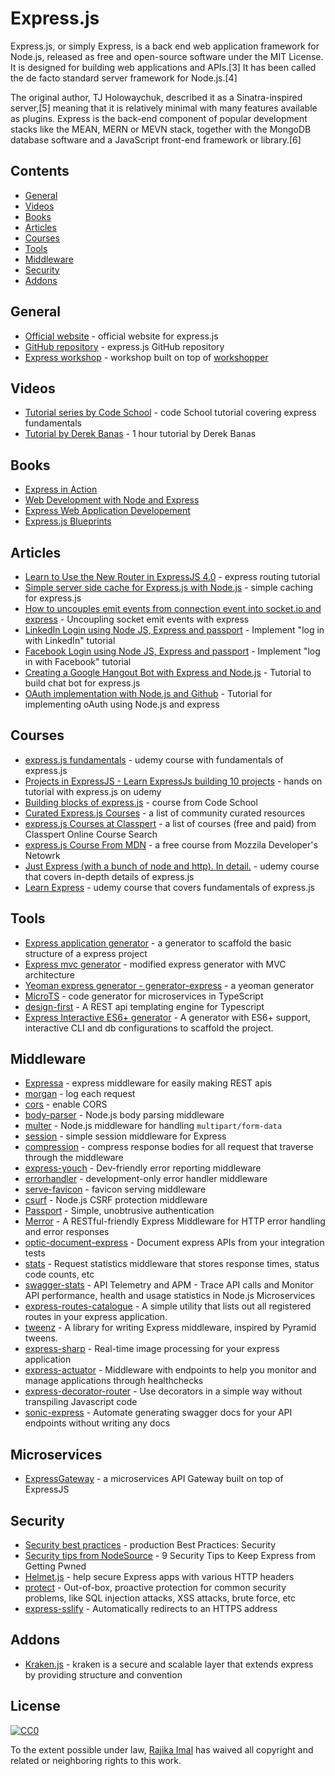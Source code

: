 # Express.js

 Express.js, or simply Express, is a back end web application framework for Node.js, released as free and open-source software under the MIT License. It is designed for building web applications and APIs.[3] It has been called the de facto standard server framework for Node.js.[4]

The original author, TJ Holowaychuk, described it as a Sinatra-inspired server,[5] meaning that it is relatively minimal with many features available as plugins. Express is the back-end component of popular development stacks like the MEAN, MERN or MEVN stack, together with the MongoDB database software and a JavaScript front-end framework or library.[6]

 

[](#contents)Contents
---------------------

*   [General](#general)
*   [Videos](#videos)
*   [Books](#books)
*   [Articles](#articles)
*   [Courses](#courses)
*   [Tools](#tools)
*   [Middleware](#middleware)
*   [Security](#security)
*   [Addons](#addons)

[](#general)General
-------------------

*   [Official website](http://expressjs.com) - official website for express.js
*   [GitHub repository](https://github.com/expressjs/express) - express.js GitHub repository
*   [Express workshop](https://github.com/azat-co/expressworks) - workshop built on top of [workshopper](https://github.com/workshopper/workshopper)

[](#videos)Videos
-----------------

*   [Tutorial series by Code School](https://www.youtube.com/watch?v=IjXAr5CJ2Ec) - code School tutorial covering express fundamentals
*   [Tutorial by Derek Banas](https://www.youtube.com/watch?v=xDCKcNBFsuI) - 1 hour tutorial by Derek Banas

[](#books)Books
---------------

*   [Express in Action](https://www.manning.com/books/express-in-action)
*   [Web Development with Node and Express](http://shop.oreilly.com/product/0636920032977.do)
*   [Express Web Application Developement](http://shop.oreilly.com/product/9781849696548.do)
*   [Express.js Blueprints](https://www.amazon.com/Express-js-Blueprints-Ben-Augarten-ebook/dp/B00XPMJF1U)

[](#articles)Articles
---------------------

*   [Learn to Use the New Router in ExpressJS 4.0](https://scotch.io/tutorials/learn-to-use-the-new-router-in-expressjs-4) - express routing tutorial
*   [Simple server side cache for Express.js with Node.js](https://medium.com/the-node-js-collection/simple-server-side-cache-for-express-js-with-node-js-45ff296ca0f0) - simple caching for express.js
*   [How to uncouples emit events from connection event into socket.io and express](https://dev.to/wakeupmh/how-to-decouples-emit-events-from-connection-event-into-socket-io-8dk) - Uncoupling socket emit events with express
*   [LinkedIn Login using Node JS, Express and passport](https://www.loginradius.com/engineering/blog/linkedin-login-using-node-passport/) - Implement "log in with LinkedIn" tutorial
*   [Facebook Login using Node JS, Express and passport](https://www.loginradius.com/engineering/blog/facebook-authentication-using-node-and-passport/) - Implement "log in with Facebook" tutorial
*   [Creating a Google Hangout Bot with Express and Node.js](https://www.loginradius.com/engineering/blog/creating-a-google-hangout-bot-with-express-and-node-js/) - Tutorial to build chat bot for express.js
*   [OAuth implementation with Node.js and Github](https://www.loginradius.com/engineering/blog/oAuth-implemenation-using-node/) - Tutorial for implementing oAuth using Node.js and express

[](#courses)Courses
-------------------

*   [express.js fundamentals](https://www.udemy.com/expressjs-fundamentals/) - udemy course with fundamentals of express.js
*   [Projects in ExpressJS - Learn ExpressJs building 10 projects](https://www.udemy.com/projects-in-expressjs-learn-expressjs-building-10-projects/) - hands on tutorial with express.js on udemy
*   [Building blocks of express.js](https://www.codeschool.com/courses/building-blocks-of-express-js) - course from Code School
*   [Curated Express.js Courses](https://hackr.io/tutorials/learn-express-js) - a list of community curated resources
*   [express.js Courses at Classpert](https://classpert.com/express-js) - a list of courses (free and paid) from Classpert Online Course Search
*   [express.js Course From MDN](https://developer.mozilla.org/en-US/docs/Learn/Server-side/Express_Nodejs) - a free course from Mozzila Developer's Netowrk
*   [Just Express (with a bunch of node and http). In detail.](https://www.udemy.com/course/just-express-with-a-bunch-of-node-and-http-in-detail/) - udemy course that covers in-depth details of express.js
*   [Learn Express](https://www.udemy.com/course/learn-express/) - udemy course that covers fundamentals of express.js

[](#tools)Tools
---------------

*   [Express application generator](https://expressjs.com/en/starter/generator.html) - a generator to scaffold the basic structure of a express project
*   [Express mvc generator](https://github.com/rajikaimal/express-mvc) - modified express generator with MVC architecture
*   [Yeoman express generator - generator-express](https://github.com/petecoop/generator-express) - a yeoman generator
*   [MicroTS](https://www.npmjs.com/package/microts) - code generator for microservices in TypeScript
*   [design-first](https://adam-hanna.github.io/design-first-docs/) - A REST api templating engine for Typescript
*   [Express Interactive ES6+ generator](https://github.com/eklemen/generate-express) - A generator with ES6+ support, interactive CLI and db configurations to scaffold the project.

[](#middleware)Middleware
-------------------------

*   [Expressa](https://github.com/thomas4019/expressa) - express middleware for easily making REST apis
*   [morgan](https://github.com/expressjs/morgan) - log each request
*   [cors](https://github.com/expressjs/cors) - enable CORS
*   [body-parser](https://github.com/expressjs/body-parser) - Node.js body parsing middleware
*   [multer](https://github.com/expressjs/multer) - Node.js middleware for handling `multipart/form-data`
*   [session](https://github.com/expressjs/session) - simple session middleware for Express
*   [compression](https://github.com/expressjs/compression) - compress response bodies for all request that traverse through the middleware
*   [express-youch](https://github.com/hmil/express-youch) - Dev-friendly error reporting middleware
*   [errorhandler](https://github.com/expressjs/errorhandler) - development-only error handler middleware
*   [serve-favicon](https://github.com/expressjs/serve-favicon) - favicon serving middleware
*   [csurf](https://github.com/expressjs/csurf) - Node.js CSRF protection middleware
*   [Passport](http://www.passportjs.org) - Simple, unobtrusive authentication
*   [Merror](https://github.com/mamsoudi/merror) - A RESTful-friendly Express Middleware for HTTP error handling and error responses
*   [optic-document-express](https://docs.useoptic.com/#/example-fixtures/api-ingestion/node-express) - Document express APIs from your integration tests
*   [stats](https://github.com/phil-r/stats) - Request statistics middleware that stores response times, status code counts, etc
*   [swagger-stats](https://github.com/slanatech/swagger-stats) - API Telemetry and APM - Trace API calls and Monitor API performance, health and usage statistics in Node.js Microservices
*   [express-routes-catalogue](https://www.npmjs.com/package/express-routes-catalogue) - A simple utility that lists out all registered routes in your express application.
*   [tweenz](https://github.com/sharkcore/tweenz) - A library for writing Express middleware, inspired by Pyramid tweens.
*   [express-sharp](https://github.com/pmb0/express-sharp) - Real-time image processing for your express application
*   [express-actuator](https://github.com/rcruzper/express-actuator) - Middleware with endpoints to help you monitor and manage applications through healthchecks
*   [express-decorator-router](https://github.com/LucasMendesl/express-decorator-router) - Use decorators in a simple way without transpiling Javascript code
*   [sonic-express](https://github.com/Tiemma/sonic-express) - Automate generating swagger docs for your API endpoints without writing any docs

[](#microservices)Microservices
-------------------------------

*   [ExpressGateway](https://github.com/ExpressGateway/express-gateway) - a microservices API Gateway built on top of ExpressJS

[](#security)Security
---------------------

*   [Security best practices](https://expressjs.com/en/advanced/best-practice-security.html) - production Best Practices: Security
*   [Security tips from NodeSource](https://nodesource.com/blog/nine-security-tips-to-keep-express-from-getting-pwned/) - 9 Security Tips to Keep Express from Getting Pwned
*   [Helmet.js](https://github.com/helmetjs/helmet) - help secure Express apps with various HTTP headers
*   [protect](https://github.com/RisingStack/protect) - Out-of-box, proactive protection for common security problems, like SQL injection attacks, XSS attacks, brute force, etc
*   [express-sslify](https://github.com/florianheinemann/express-sslify) - Automatically redirects to an HTTPS address

[](#addons)Addons
-----------------

*   [Kraken.js](http://krakenjs.com) - kraken is a secure and scalable layer that extends express by providing structure and convention

[](#license)License
-------------------

[![CC0](https://camo.githubusercontent.com/80163f7b2e90d10162f1b595c71e432e245537c055de2dcf49846b5af8ab786a/687474703a2f2f6d6972726f72732e6372656174697665636f6d6d6f6e732e6f72672f70726573736b69742f627574746f6e732f38387833312f7376672f63632d7a65726f2e737667)](https://creativecommons.org/publicdomain/zero/1.0/)

To the extent possible under law, [Rajika Imal](https://rajikaimal.github.io) has waived all copyright and related or neighboring rights to this work.